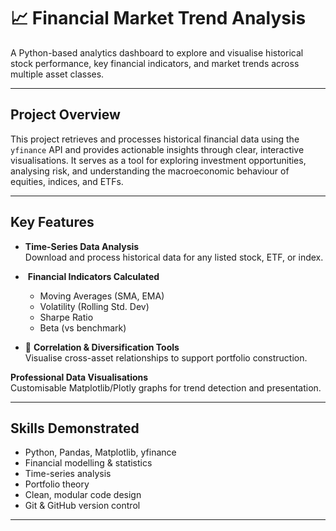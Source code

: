 # 📈 Financial Market Trend Analysis

A Python-based analytics dashboard to explore and visualise historical stock performance, key financial indicators, and market trends across multiple asset classes.

---

## Project Overview

This project retrieves and processes historical financial data using the `yfinance` API and provides actionable insights through clear, interactive visualisations. It serves as a tool for exploring investment opportunities, analysing risk, and understanding the macroeconomic behaviour of equities, indices, and ETFs.

---

## Key Features

-  **Time-Series Data Analysis**  
  Download and process historical data for any listed stock, ETF, or index.

- ️ **Financial Indicators Calculated**  
  - Moving Averages (SMA, EMA)  
  - Volatility (Rolling Std. Dev)  
  - Sharpe Ratio  
  - Beta (vs benchmark)

- 🔗 **Correlation & Diversification Tools**  
  Visualise cross-asset relationships to support portfolio construction.

**Professional Data Visualisations**  
  Customisable Matplotlib/Plotly graphs for trend detection and presentation.

---

##  Skills Demonstrated

- Python, Pandas, Matplotlib, yfinance
- Financial modelling & statistics
- Time-series analysis
- Portfolio theory
- Clean, modular code design
- Git & GitHub version control

---


